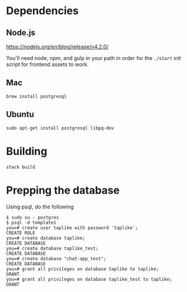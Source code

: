 # Dependencies

## Node.js

https://nodejs.org/en/blog/release/v4.2.0/

You'll need node, npm, and gulp in your path in order for the `./start` init script for frontend assets to work.

## Mac

```
brew install postgresql
```

## Ubuntu

```
sudo apt-get install postgresql libpq-dev
```

# Building

```
stack build
```

# Prepping the database

Using psql, do the following

```
$ sudo su - postgres
$ psql -d template1
you=# create user taplike with password 'taplike';
CREATE ROLE
you=# create database taplike;
CREATE DATABASE
you=# create database taplike_test;
CREATE DATABASE
you=# create database "chat-app_test";
CREATE DATABASE
you=# grant all privileges on database taplike to taplike;
GRANT
you=# grant all privileges on database taplike_test to taplike;
GRANT
```

